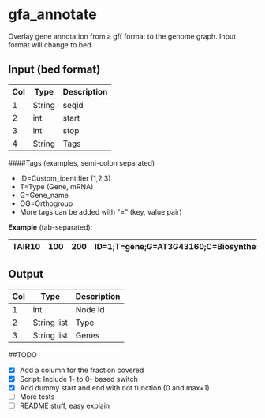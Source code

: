 # gfa_annotate
Overlay gene annotation from a gff format to the genome graph. Input format will change to bed.   


## Input (bed format)
| Col | Type   | Description |
|-----|--------|-------------|
| 1   | String | seqid       |
| 2   | int    | start       |
| 3   | int    | stop        |
| 4   | String | Tags        |  


####Tags (examples, semi-colon separated)
- ID=Custom_identifier (1,2,3)
- T=Type (Gene, mRNA)
- G=Gene_name
- OG=Orthogroup
- More tags can be added with "=" (key, value pair)

**Example** (tab-separated):  

| TAIR10 | 100 | 200 | ID=1;T=gene;G=AT3G43160;C=Biosynthesis |
|--------|-----|-----|----------------------------------------|


## Output 

| Col | Type         | Description |
|-----|--------------|-------------|
| 1   | int          | Node id     |
| 2   | String list  | Type        |
| 3   | String list  | Genes       |


##TODO
- [x] Add a column for the fraction covered   
- [x] Script: Include 1- to 0- based switch
- [x] Add dummy start and end with not function (0 and max+1)
- [ ] More tests
- [ ] README stuff, easy explain
